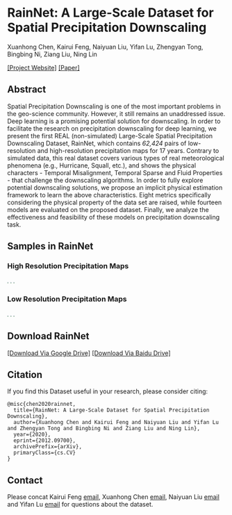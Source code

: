 # RainNet: A Large-Scale Dataset for Spatial Precipitation Downscaling
Xuanhong Chen, Kairui Feng, Naiyuan Liu, Yifan Lu, Zhengyan Tong, Bingbing Ni, Ziang Liu, Ning Lin

[[Project Website]](https://neuralchen.github.io/RainNet) [[Paper]](https://arxiv.org/abs/2012.09700)

## Abstract
Spatial Precipitation Downscaling is one of the most important problems in the geo-science community. However, it still remains an unaddressed issue. Deep learning is a promising potential solution for downscaling. In order to facilitate the research on precipitation downscaling for deep learning, we present the first REAL (non-simulated) Large-Scale Spatial Precipitation Downscaling Dataset, RainNet, which contains *62,424* pairs of low-resolution and high-resolution precipitation maps for 17 years. Contrary to simulated data, this real dataset covers various types of real meteorological phenomena (e.g., Hurricane, Squall, etc.), and shows the physical characters - Temporal Misalignment, Temporal Sparse and Fluid Properties - that challenge the downscaling algorithms. In order to fully explore potential downscaling solutions, we propose an implicit physical estimation framework to learn the above characteristics. Eight metrics specifically considering the physical property of the data set are raised, while fourteen models are evaluated on the proposed dataset. Finally, we analyze the effectiveness and feasibility of these models on precipitation downscaling task. 

## Samples in RainNet

### High Resolution Precipitation Maps
<img src="./docs/img/HRGT_201009539_201009571.webp"  style="zoom: 20%;" />
<img src="./docs/img/HRGT_201108607_201108655.webp"  style="zoom: 20%;" />
<img src="./docs/img/HRGT_201109091_201109123.webp"  style="zoom: 20%;" />

### Low Resolution Precipitation Maps
<img src="./docs/img/LRGT_201009539_201009571.webp"  style="zoom: 20%;" />
<img src="./docs/img/LRGT_201108607_201108655.webp"  style="zoom: 20%;" />
<img src="./docs/img/LRGT_201109091_201109123.webp"  style="zoom: 20%;" />



## Download RainNet

[[Download Via Google Drive]](https://neuralchen.github.io/RainNet) [[Download Via Baidu Drive]](https://arxiv.org/abs/2012.09700)


## Citation
If you find this Dataset useful in your research, please consider citing:

```
@misc{chen2020rainnet,
  title={RainNet: A Large-Scale Dataset for Spatial Precipitation Downscaling},
  author={Xuanhong Chen and Kairui Feng and Naiyuan Liu and Yifan Lu and Zhengyan Tong and Bingbing Ni and Ziang Liu and Ning Lin},
  year={2020},
  eprint={2012.09700},
  archivePrefix={arXiv},
  primaryClass={cs.CV}
} 
```

## Contact
Please concat Kairui Feng [email](kairuif@princeton.com), Xuanhong Chen [email](xuanhongchenzju@outlook.com), Naiyuan Liu [email](naiyuan.liu@student.uts.edu.au) and Yifan Lu [email](yifan_lu@sjtu.edu.cn) for questions about the dataset. 